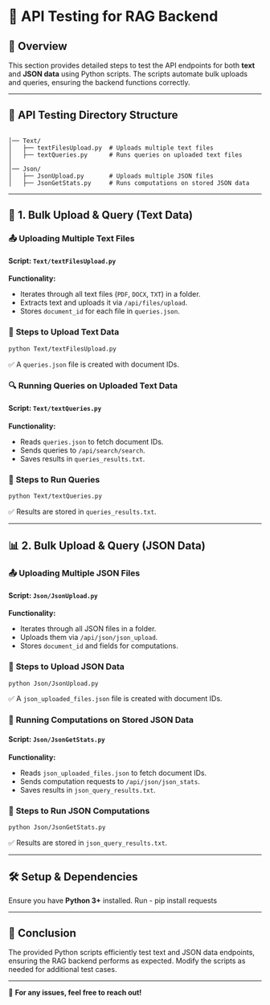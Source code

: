 # 📌 API Testing for RAG Backend

## 🔬 Overview
This section provides detailed steps to test the API endpoints for both **text** and **JSON data** using Python scripts. The scripts automate bulk uploads and queries, ensuring the backend functions correctly.

---

## 📂 API Testing Directory Structure
```

│── Text/
│   ├── textFilesUpload.py  # Uploads multiple text files
│   ├── textQueries.py      # Runs queries on uploaded text files
│
│── Json/
│   ├── JsonUpload.py       # Uploads multiple JSON files
│   ├── JsonGetStats.py     # Runs computations on stored JSON data
```

---

## 📝 **1. Bulk Upload & Query (Text Data)**

### 📤 **Uploading Multiple Text Files**
#### **Script:** `Text/textFilesUpload.py`

**Functionality:**
- Iterates through all text files (`PDF`, `DOCX`, `TXT`) in a folder.
- Extracts text and uploads it via `/api/files/upload`.
- Stores `document_id` for each file in `queries.json`.

### 📌 **Steps to Upload Text Data**
```sh
python Text/textFilesUpload.py
```
✅ A `queries.json` file is created with document IDs.

### 🔍 **Running Queries on Uploaded Text Data**
#### **Script:** `Text/textQueries.py`

**Functionality:**
- Reads `queries.json` to fetch document IDs.
- Sends queries to `/api/search/search`.
- Saves results in `queries_results.txt`.

### 📌 **Steps to Run Queries**
```sh
python Text/textQueries.py
```
✅ Results are stored in `queries_results.txt`.

---

## 📊 **2. Bulk Upload & Query (JSON Data)**

### 📤 **Uploading Multiple JSON Files**
#### **Script:** `Json/JsonUpload.py`

**Functionality:**
- Iterates through all JSON files in a folder.
- Uploads them via `/api/json/json_upload`.
- Stores `document_id` and fields for computations.

### 📌 **Steps to Upload JSON Data**
```sh
python Json/JsonUpload.py
```
✅ A `json_uploaded_files.json` file is created with document IDs.

### 🔢 **Running Computations on Stored JSON Data**
#### **Script:** `Json/JsonGetStats.py`

**Functionality:**
- Reads `json_uploaded_files.json` to fetch document IDs.
- Sends computation requests to `/api/json/json_stats`.
- Saves results in `json_query_results.txt`.

### 📌 **Steps to Run JSON Computations**
```sh
python Json/JsonGetStats.py
```
✅ Results are stored in `json_query_results.txt`.

---

## 🛠 **Setup & Dependencies**
Ensure you have **Python 3+** installed.
Run - pip install requests

---

## 🚀 **Conclusion**
The provided Python scripts efficiently test text and JSON data endpoints, ensuring the RAG backend performs as expected. Modify the scripts as needed for additional test cases.

---

📩 **For any issues, feel free to reach out!**

